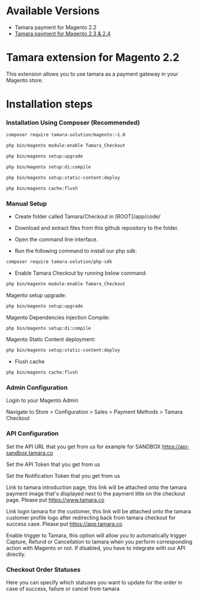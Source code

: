 # Available Versions
* Tamara payment for Magento 2.2
* [Tamara payment for Magento 2.3 & 2.4](https://github.com/tamara-solution/magento/tree/v23)
# Tamara extension for Magento 2.2

This extension allows you to use tamara as a payment gateway in your Magento store.

# Installation steps

### Installation Using Composer (Recommended)
```bash
composer require tamara-solution/magento:~1.0

php bin/magento module:enable Tamara_Checkout

php bin/magento setup:upgrade

php bin/magento setup:di:compile

php bin/magento setup:static-content:deploy

php bin/magento cache:flush
```
### Manual Setup
* Create folder called Tamara/Checkout in [ROOT]/app/code/

* Download and extract files from this github repository to the folder.

* Open the command line interface.

* Run the following command to install our php sdk:

```bash
composer require tamara-solution/php-sdk
```

* Enable Tamara Checkout by running below command: 

```bash
php bin/magento module:enable Tamara_Checkout
```

Magento setup upgrade: 

```bash
php bin/magento setup:upgrade
```

Magento Dependencies Injection Compile: 

```bash
php bin/magento setup:di:compile
```

Magento Static Content deployment: 

```bash
php bin/magento setup:static-content:deploy
```
* Flush cache
```bash
php bin/magento cache:flush
```

### Admin Configuration
Login to your Magento Admin

Navigate to Store > Configuration > Sales > Payment Methods > Tamara Checkout

### API Configuration
Set the API URL that you get from us for example for SANDBOX https://api-sandbox.tamara.co

Set the API Token that you get from us

Set the Notification Token that you get from us

Link to tamara introduction page, this link will be attached onto the tamara payment image that's displayed next to the payment title on the checkout page. Please put https://www.tamara.co

Link login tamara for the customer, this link will be attached onto the tamara customer profile logo after redirecting back from tamara checkout for success case. Please put https://app.tamara.co

Enable trigger to Tamara, this option will allow you to automatically trigger Capture, Refund or Cancellation to tamara when you perform corresponding action with Magento or not. If disabled, you have to integrate with our API directly.

### Checkout Order Statuses

Here you can specify which statuses you want to update for the order in case of success, failure or cancel from tamara